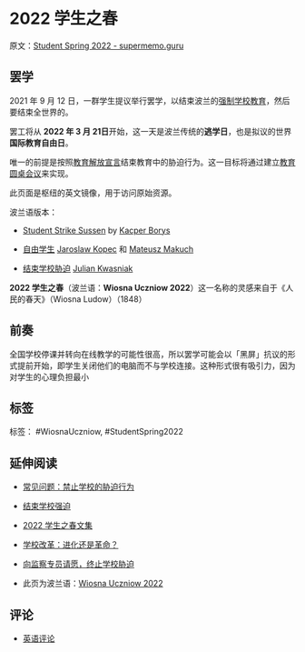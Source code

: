 # 2022 学生之春

原文：[Student Spring 2022 - supermemo.guru](https://supermemo.guru/wiki/Student_Spring_2022)

## 罢学

2021 年 9 月 12 日，一群学生提议举行罢学，以结束波兰的[强制学校教育](https://supermemo.guru/wiki/Compulsory_schooling)，然后要结束全世界的。

罢工将从 **2022 年 3 月 21日**开始，这一天是波兰传统的**逃学日**，也是拟议的世界**国际教育自由日**。

唯一的前提是按照[教育解放宣言](https://supermemo.guru/wiki/Declaration_of_Educational_Emancipation)结束教育中的胁迫行为。这一目标将通过建立[教育圆桌会议](https://supermemo.guru/wiki/Educational_round_table)来实现。

此页面是枢纽的英文镜像，用于访问原始资源。

波兰语版本：

- [Student Strike Sussen](https://www.facebook.com/sussenpolska/) by [Kacper Borys](https://www.facebook.com/Olimearr)

- [自由学生](https://www.facebook.com/WolniUczniowie/) [Jaroslaw Kopec](https://www.facebook.com/jarek.kopec.376) 和 [Mateusz Makuch](https://www.facebook.com/mateusz.olsztyn.7)

- [结束学校胁迫](https://www.facebook.com/groups/741918749980449) [Julian Kwasniak](https://www.facebook.com/julek.kwasniak)

**2022 学生之春**（波兰语：**Wiosna Uczniow 2022**）这一名称的灵感来自于《人民的春天》（Wiosna Ludow）（1848）

## 前奏

全国学校停课并转向在线教学的可能性很高，所以罢学可能会以「黑屏」抗议的形式提前开始，即学生关闭他们的电脑而不与学校连接。这种形式很有吸引力，因为对学生的心理负担最小

## 标签

标签： #WiosnaUczniow, #StudentSpring2022

## 延伸阅读

- [常见问题：禁止学校的胁迫行为](https://supermemo.guru/wiki/FAQ:_Ban_on_school_coercion)

- [结束学校强迫](https://supermemo.guru/wiki/Koniec_Przymusu_Szkolnego)

- [2022 学生之春文集](https://supermemo.guru/wiki/Student_Spring_2022_Library)

- [学校改革：进化还是革命？](https://supermemo.guru/wiki/School_Reform:_Evolution_or_Revolution%3F)

- [向监察专员请愿，终止学校胁迫](https://supermemo.guru/wiki/Petition_to_the_Ombudsman_to_End_School_Coercion)

- 此页为波兰语：[Wiosna Uczniow 2022](https://supermemo.guru/wiki/Wiosna_Uczniow_2022)

## 评论

- [英语评论](https://www.facebook.com/permalink.php?story_fbid=1557914834551913&id=743113572698714)